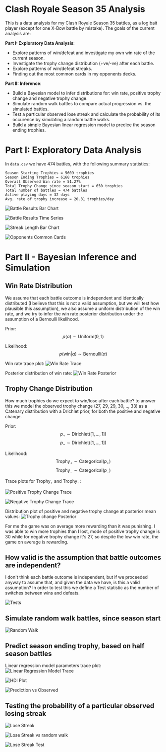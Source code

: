 # Clash Royale Season 35 Analysis

This is a data analysis for my Clash Royale Season 35 battles, as a log bait player (except for one X-Bow battle by mistake). The goals of the current analysis are:

**Part I: Exploratory Data Analysis**:
- Explore patterns of win/defeat and investigate my own win rate of the current season.
- Investigate the trophy change distribution (+ve/-ve) after each battle.
- Explore patterns of win/defeat streaks.
- Finding out the most common cards in my opponents decks.

**Part II: Inference**:
- Build a Bayesian model to infer distributions for: win rate, positive trophy change and negative trophy change.
- Simulate random walk battles to compare actual progression vs. the simulated battles.
- Test a particular observed lose streak and calculate the probability of its occurence by simulating a random battle walks.
- Build a simple Bayesian linear regression model to predice the season ending trophies.

# Part I: Exploratory Data Analysis
In `data.csv` we have 474 battles, with the following summary statistics:
```
Season Starting Trophies = 5609 trophies
Season Ending Trophies = 6168 trophies
Overall Observed Win rate = 51.27%
Total Trophy Change since season start = 650 trophies
Total number of battles = 474 battles
Active playing days = 32 days
Avg. rate of trophy increase = 20.31 trophies/day
``` 

![Battle Results Bar Chart](https://raw.githubusercontent.com/eigenemara/cr-analysis/main/images/battle_results_bar.png?raw=true)

![Battle Results Time Series](https://raw.githubusercontent.com/eigenemara/cr-analysis/main/images/battle_results_time_series.png?raw=true)

![Streak Length Bar Chart](https://raw.githubusercontent.com/eigenemara/cr-analysis/main/images/streak_length_bar.png?raw=true)

![Opponents Common Cards](https://raw.githubusercontent.com/eigenemara/cr-analysis/main/images/most_common_cards.png?raw=true)


# Part II - Bayesian Inference and Simulation
## Win Rate Distribution
We assume that each battle outcome is independent and identically distributed (I believe that this is not a valid assumption, but we will test how plausible this assumption), we also assume a uniform distribution of the win rate, and we try to infer the win rate posterior distribution under the assumption of a Bernoulli likelihood.

Prior:
$$ p(\alpha) \sim \text{Uniform}(0,1) $$

Likelihood:
$$ p(\text{win}|\alpha) \sim \text{Bernoulli}(\alpha)$$

Win rate trace plot:
![Win Rate Trace](https://raw.githubusercontent.com/eigenemara/cr-analysis/main/images/trace_win.png?raw=true)

Posterior distribution of win rate:
![Win Rate Posterior](https://raw.githubusercontent.com/eigenemara/cr-analysis/main/images/posterior_win_pct.png?raw=true)



## Trophy Change Distribution
How much trophies do we expect to win/lose after each battle? to answer this we model the observed trophy change (27, 29, 29, 30, .., 33) as a Catenary distribution with a Drichlet prior, for both the positive and negative change.

Prior:
$$ p_+ \sim \text{Dirichlet}([1, \dots, 1]) $$
$$ p_- \sim \text{Dirichlet}([1, \dots, 1]) $$

Likelihood:
$$ \text{Trophy}_+ \sim \text{Categorical}(p_+) $$
$$ \text{Trophy}_- \sim \text{Categorical}(p_-) $$

Trace plots for $\text{Trophy}_+$ and $\text{Trophy}_-$:

![Positive Trophy Change Trace](https://raw.githubusercontent.com/eigenemara/cr-analysis/main/images/trace_tropy_pos.png?raw=true)

![Negative Trophy Change Trace](https://raw.githubusercontent.com/eigenemara/cr-analysis/main/images/trace_trophy_neg.png?raw=true)

Distribution plot of positive and negative trophy change at posterior mean values:
![Trophy change Posterior](https://raw.githubusercontent.com/eigenemara/cr-analysis/main/images/trophy_change_dist.png?raw=true)

For me the game was on average more rewarding than it was punishing. I was able to win more trophies than I lost, mode of positive trophy change is 30 while for negative trophy change it's 27, so despite the low win rate, the game on average is rewarding.

## How valid is the assumption that battle outcomes are independent?
I don't think each battle outcome is independent, but if we proceeded anyway to assume that, and given the data we have, is this a valid assumption?
In order to test this we define a Test statistic as the number of switches between wins and defeats.

![Tests](https://raw.githubusercontent.com/eigenemara/cr-analysis/main/images/tests.png?raw=true)


## Simulate random walk battles, since season start
![Random Walk](https://raw.githubusercontent.com/eigenemara/cr-analysis/main/images/random_walk.png?raw=true)


## Predict season ending trophy, based on half season battles

Linear regression model parameters trace plot:
![Linear Regression Model Trace](https://raw.githubusercontent.com/eigenemara/cr-analysis/main/images/linear_regression.png?raw=true)

![HDI Plot](https://raw.githubusercontent.com/eigenemara/cr-analysis/main/images/linear_regression_hdi.png?raw=true)

![Prediction vs Observed](https://raw.githubusercontent.com/eigenemara/cr-analysis/main/images/linear_regression_prediction.png?raw=true)


## Testing the probability of a particular observed losing streak
![Lose Streak](https://raw.githubusercontent.com/eigenemara/cr-analysis/main/images/lose_streak.png?raw=true)

![Lose Streak vs random walk](https://raw.githubusercontent.com/eigenemara/cr-analysis/main/images/lose_streak_random-walk.png?raw=true)

![Lose Streak Test](https://raw.githubusercontent.com/eigenemara/cr-analysis/main/images/lose_streak_test.png?raw=true)